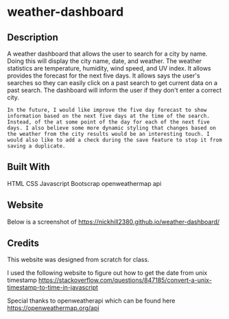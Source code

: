 # weather-dashboard

## Description

A weather dashboard that allows the user to search for a city by name. Doing this will display the city name, date, and weather. The weather statistics are temperature, humidity, wind speed, and UV index. It allows provides the forecast for the next five days. It allows says the user's searches so they can easily click on a past search to get current data on a past search. The dashboard will inform the user if they don't enter a correct city. 

    In the future, I would like improve the five day forecast to show information based on the next five days at the time of the search. Instead, of the at some point of the day for each of the next five days. I also believe some more dynamic styling that changes based on the weather from the city results would be an interesting touch. I would also like to add a check during the save feature to stop it from saving a duplicate. 

## Built With
HTML
CSS
Javascript
Bootscrap
openweathermap api

## Website
Below is a screenshot of https://nickhill2380.github.io/weather-dashboard/


## Credits

This website was designed from scratch for class. 

I used the following website to figure out how to get the date from unix timestamp
https://stackoverflow.com/questions/847185/convert-a-unix-timestamp-to-time-in-javascript

Special thanks to openweatherapi which can be found here 
https://openweathermap.org/api